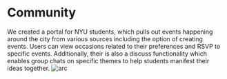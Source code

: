 # Community
We created a portal for NYU students, which pulls out events happening around the city from various sources including the option of creating events. Users can view occasions related to their preferences and RSVP to specific events. Additionally, their is also a discuss functionality which enables group chats on specific themes to help students manifest their ideas together.
![arc](https://user-images.githubusercontent.com/23124746/160251222-d51db59b-a8fb-4fbd-a9a8-abb91e869256.PNG)
